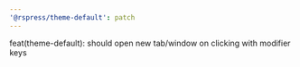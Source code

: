 ```yaml
---
'@rspress/theme-default': patch
---
```


feat(theme-default): should open new tab/window on clicking with modifier keys
